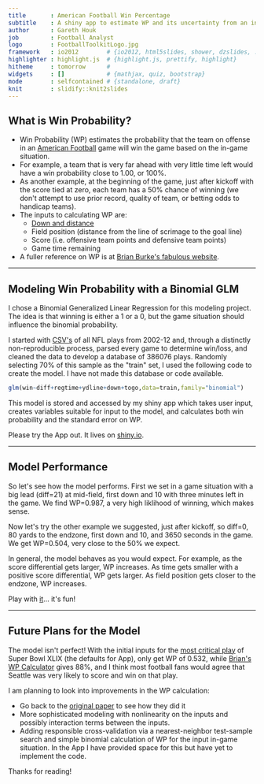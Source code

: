 ```yaml
---
title       : American Football Win Percentage
subtitle    : A shiny app to estimate WP and its uncertainty from an in-game situation using a binomial GLM.
author      : Gareth Houk
job         : Football Analyst
logo        : FootballToolkitLogo.jpg
framework   : io2012        # {io2012, html5slides, shower, dzslides, ...}
highlighter : highlight.js  # {highlight.js, prettify, highlight}
hitheme     : tomorrow      # 
widgets     : []            # {mathjax, quiz, bootstrap}
mode        : selfcontained # {standalone, draft}
knit        : slidify::knit2slides
---
```


## What is Win Probability?

- Win Probability (WP) estimates the probability that the team on offense in an <A href="http://en.wikipedia.org/wiki/American_football">American Football</A> game will win the game based on the in-game situation.
- For example, a team that is very far ahead with very little time left would have a win probability close to 1.00, or 100%.
- As another example, at the beginning of the game, just after kickoff with the score tied at zero, each team has a 50% chance of winning (we don't attempt to use prior record, quality of team, or betting odds to handicap teams).
- The inputs to calculating WP are: 
  - <A href="http://football.about.com/cs/football101/a/bl_101downs.htm">Down and distance</A> 
  - Field position (distance from the line of scrimage to the goal line)
  - Score (i.e. offensive team points and defensive team points)
  - Game time remaining 
- A fuller reference on WP is at <A href="http://www.advancedfootballanalytics.com/index.php/home/stats/stats-explained/win-probability-and-wpa">Brian Burke's fabulous website</A>.

---

## Modeling Win Probability with a Binomial GLM

I chose a Binomial Generalized Linear Regression for this modeling project.  The idea is that winning 
is either a 1 or a 0, but the game situation should influence the binomial probability.  

I started with <A href="http://archive.advancedfootballanalytics.com/2010/04/play-by-play-data.html">CSV's</A> of all NFL plays from 2002-12 and, through a distinctly non-reproducible process, parsed every game to determine win/loss, and cleaned the data to develop a database of  386076 plays.  Randomly selecting 70% of this sample as the "train" set, I used the following code to create the model.  I have not made this database or code available.  


```r
glm(win~diff+regtime+ydline+down+togo,data=train,family="binomial")
```


This model is stored and accessed by my shiny app which takes user input, creates variables suitable for input to the model, and calculates both win probability and the standard error on WP.

Please try the App out.  It lives on 
<A href="https://topquirk67.shinyapps.io/DataProductsProjectShiny/">shiny.io</A>.

---

## Model Performance

So let's see how the model performs.  First we set in a game situation with a big lead (diff=21) at mid-field, first down and 10 with three minutes left in the game.  We find WP=0.987, a very high liklihood of winning, which makes sense.

Now let's try the other example we suggested, just after kickoff, so diff=0, 80 yards to the endzone, first down and 10, and 3650 seconds in the game.  We get WP=0.504, very close to the 50% we expect.

In general, the model behaves as you would expect. For example, as the score differential gets larger, WP increases.  As time gets smaller with a positive score differential, WP gets larger.  As field position gets closer to the endzone, WP increases.  

Play with 
<A href="https://topquirk67.shinyapps.io/DataProductsProjectShiny/">it</A>... 
it's fun!

---

## Future Plans for the Model

The model isn't perfect!  With the initial inputs for the 
<A href="https://www.youtube.com/watch?v=U7rPIg7ZNQ8">most critical play</A>
of Super Bowl XLIX (the defaults for App), only get WP of 
0.532, while 
<A href="http://wp.advancedfootballanalytics.com/winprobcalc1.php">Brian's WP Calculator</A> gives 88%,
and I think most football fans would agree that Seattle was very likely to score and win on that play.

I am planning to look into improvements in the WP calculation:
- Go back to the <A href="http://pubsonline.informs.org/doi/abs/10.1287/opre.19.2.541">original paper</A> to see how they did it
- More sophisticated modeling with nonlinearity on the inputs and possibly interaction terms between the inputs. 
- Adding responsible cross-validation via a nearest-neighbor test-sample search and simple binomial calculation of WP for the input in-game situation. In the App I have provided space for this but have yet to implement the code.

Thanks for reading!

